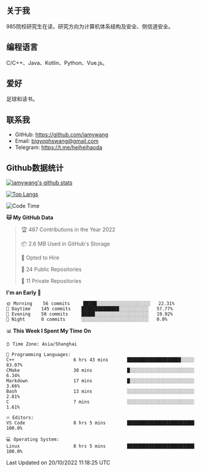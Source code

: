 ## 关于我

985院校研究生在读，研究方向为计算机体系结构及安全、侧信道安全。

## 编程语言

C/C++、Java、Kotlin、Python、Vue.js。

## 爱好

足球和读书。

## 联系我

- GitHub: https://github.com/iamywang
- Email: bigyophswang@gmail.com
- Telegram: https://t.me/heiheihaoda

## Github数据统计

[![iamywang's github stats](https://github-readme-stats.vercel.app/api?username=iamywang&count_private=true&show_icons=true)]()

[![Top Langs](https://github-readme-stats.vercel.app/api/top-langs/?username=iamywang&layout=compact)]()

<!--START_SECTION:waka-->
![Code Time](http://img.shields.io/badge/Code%20Time-610%20hrs%2020%20mins-blue)

**🐱 My GitHub Data** 

> 🏆 487 Contributions in the Year 2022
 > 
> 📦 2.6 MB Used in GitHub's Storage 
 > 
> 💼 Opted to Hire
 > 
> 📜 24 Public Repositories 
 > 
> 🔑 11 Private Repositories  
 > 
**I'm an Early 🐤** 

```text
🌞 Morning    56 commits     █████░░░░░░░░░░░░░░░░░░░░   22.31% 
🌆 Daytime    145 commits    ██████████████░░░░░░░░░░░   57.77% 
🌃 Evening    50 commits     █████░░░░░░░░░░░░░░░░░░░░   19.92% 
🌙 Night      0 commits      ░░░░░░░░░░░░░░░░░░░░░░░░░   0.0%

```


📊 **This Week I Spent My Time On** 

```text
⌚︎ Time Zone: Asia/Shanghai

💬 Programming Languages: 
C++                      6 hrs 43 mins       ████████████████████░░░░░   83.07% 
CMake                    30 mins             █░░░░░░░░░░░░░░░░░░░░░░░░   6.34% 
Markdown                 17 mins             █░░░░░░░░░░░░░░░░░░░░░░░░   3.66% 
Bash                     13 mins             ░░░░░░░░░░░░░░░░░░░░░░░░░   2.81% 
C                        7 mins              ░░░░░░░░░░░░░░░░░░░░░░░░░   1.61%

🔥 Editors: 
VS Code                  8 hrs 5 mins        █████████████████████████   100.0%

💻 Operating System: 
Linux                    8 hrs 5 mins        █████████████████████████   100.0%

```


 Last Updated on 20/10/2022 11:18:25 UTC
<!--END_SECTION:waka-->
